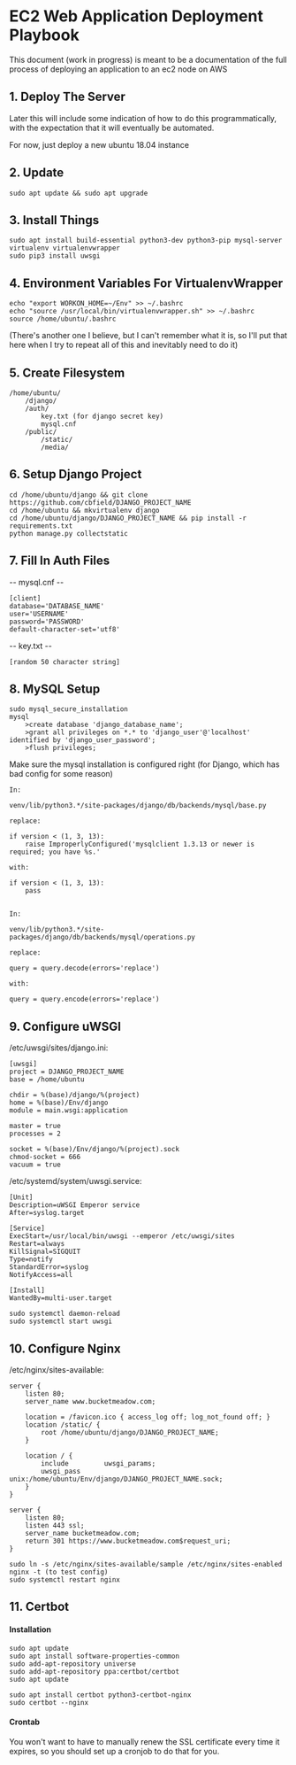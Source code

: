 # EC2 Web Application Deployment Playbook

This document (work in progress) is meant to be a documentation of the full process of deploying an application to an ec2 node on AWS

## 1. Deploy The Server

Later this will include some indication of how to do this programmatically, with the expectation that it will eventually be automated.

For now, just deploy a new ubuntu 18.04 instance

## 2. Update

```
sudo apt update && sudo apt upgrade
```

## 3. Install Things
```
sudo apt install build-essential python3-dev python3-pip mysql-server virtualenv virtualenvwrapper
sudo pip3 install uwsgi
```

## 4. Environment Variables For VirtualenvWrapper
```
echo "export WORKON_HOME=~/Env" >> ~/.bashrc
echo "source /usr/local/bin/virtualenvwrapper.sh" >> ~/.bashrc
source /home/ubuntu/.bashrc
```

(There's another one I believe, but I can't remember what it is, so I'll put that here when I try to repeat all of this and inevitably need to do it)

## 5. Create Filesystem

```
/home/ubuntu/
	/django/
	/auth/
		key.txt (for django secret key)
		mysql.cnf
	/public/
		/static/
		/media/
```

## 6. Setup Django Project

```
cd /home/ubuntu/django && git clone https://github.com/cbfield/DJANGO_PROJECT_NAME
cd /home/ubuntu && mkvirtualenv django
cd /home/ubuntu/django/DJANGO_PROJECT_NAME && pip install -r requirements.txt
python manage.py collectstatic
```

## 7. Fill In Auth Files

-- mysql.cnf --
```
[client]
database='DATABASE_NAME'
user='USERNAME'
password='PASSWORD'
default-character-set='utf8'
```

-- key.txt --
```
[random 50 character string]
```

## 8. MySQL Setup
```
sudo mysql_secure_installation
mysql
	>create database 'django_database_name';
	>grant all privileges on *.* to 'django_user'@'localhost' identified by 'django_user_password';
	>flush privileges;
```

Make sure the mysql installation is configured right (for Django, which has bad config for some reason)

```
In:

venv/lib/python3.*/site-packages/django/db/backends/mysql/base.py

replace:

if version < (1, 3, 13):
	raise ImproperlyConfigured('mysqlclient 1.3.13 or newer is required; you have %s.'

with:

if version < (1, 3, 13):
	pass

```

```

In:

venv/lib/python3.*/site-packages/django/db/backends/mysql/operations.py

replace:

query = query.decode(errors='replace')

with:

query = query.encode(errors='replace')

```

## 9. Configure uWSGI

/etc/uwsgi/sites/django.ini:
```
[uwsgi]
project = DJANGO_PROJECT_NAME
base = /home/ubuntu

chdir = %(base)/django/%(project)
home = %(base)/Env/django
module = main.wsgi:application

master = true
processes = 2

socket = %(base)/Env/django/%(project).sock
chmod-socket = 666
vacuum = true
```

/etc/systemd/system/uwsgi.service:
```
[Unit]
Description=uWSGI Emperor service
After=syslog.target

[Service]
ExecStart=/usr/local/bin/uwsgi --emperor /etc/uwsgi/sites
Restart=always
KillSignal=SIGQUIT
Type=notify
StandardError=syslog
NotifyAccess=all

[Install]
WantedBy=multi-user.target
```
```
sudo systemctl daemon-reload
sudo systemctl start uwsgi
```

## 10. Configure Nginx

/etc/nginx/sites-available:

```
server {
    listen 80;
    server_name www.bucketmeadow.com;

    location = /favicon.ico { access_log off; log_not_found off; }
    location /static/ {
        root /home/ubuntu/django/DJANGO_PROJECT_NAME;
    }

    location / {
        include         uwsgi_params;
        uwsgi_pass      unix:/home/ubuntu/Env/django/DJANGO_PROJECT_NAME.sock;
    }
}

server {
    listen 80;
    listen 443 ssl;
    server_name bucketmeadow.com;
    return 301 https://www.bucketmeadow.com$request_uri;
}
```
```
sudo ln -s /etc/nginx/sites-available/sample /etc/nginx/sites-enabled
nginx -t (to test config)
sudo systemctl restart nginx
```

## 11. Certbot

#### Installation

```
sudo apt update
sudo apt install software-properties-common
sudo add-apt-repository universe
sudo add-apt-repository ppa:certbot/certbot
sudo apt update

sudo apt install certbot python3-certbot-nginx
sudo certbot --nginx
```
#### Crontab

You won't want to have to manually renew the SSL certificate every time it expires, so you should set up a cronjob to do that for you.

